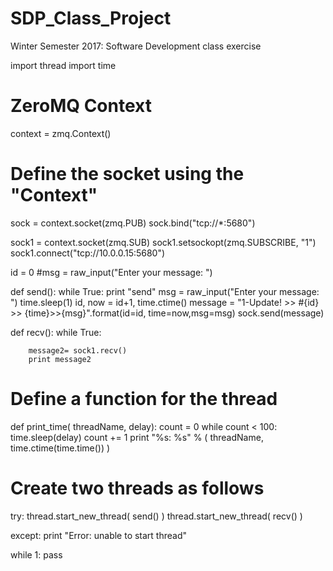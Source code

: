 # SDP_Class_Project
Winter Semester 2017: Software Development class exercise

import thread
import time

# ZeroMQ Context
context = zmq.Context()

# Define the socket using the "Context"
sock = context.socket(zmq.PUB)
sock.bind("tcp://*:5680")

sock1 = context.socket(zmq.SUB)
sock1.setsockopt(zmq.SUBSCRIBE, "1")
sock1.connect("tcp://10.0.0.15:5680")

id = 0
#msg = raw_input("Enter your message: ")

def send():
    while True:
        print "send"
        msg = raw_input("Enter your message: ")
        time.sleep(1)
        id, now = id+1, time.ctime()
        message = "1-Update! >> #{id} >> {time}>>{msg}".format(id=id, time=now,msg=msg)
        sock.send(message)
    
def recv():
    while True:

        message2= sock1.recv()
        print message2

# Define a function for the thread
def print_time( threadName, delay):
    count = 0
    while count < 100:
        time.sleep(delay)
        count += 1
        print "%s: %s" % ( threadName, time.ctime(time.time()) )

# Create two threads as follows
try:
    thread.start_new_thread( send() )
    thread.start_new_thread( recv() )
    
except:
    print "Error: unable to start thread"

while 1:
    pass
